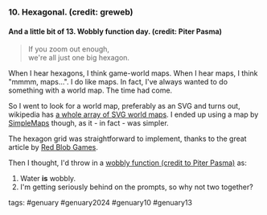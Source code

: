 ### 10. Hexagonal. (credit: greweb)

#### And a little bit of 13. Wobbly function day. (credit: Piter Pasma)

> If you zoom out enough,<br/> 
> we're all just one big hexagon.

When I hear hexagons, I think game-world maps. When I hear maps, I think "mmmm, maps...". I do like maps. In fact, I've always wanted to do something with a world map. The time had come.

So I went to look for a world map, preferably as an SVG and turns out, wikipedia has [a whole array of SVG world maps](https://commons.wikimedia.org/wiki/Category:SVG_maps_of_the_world). 
I ended up using a map by [SimpleMaps](http://simplemaps.com) though, as it - in fact - was simpler.

The hexagon grid was straightforward to implement, thanks to the great article by [Red Blob Games](https://www.redblobgames.com/grids/hexagons/). 

Then I thought, I'd throw in a [wobbly function (credit to Piter Pasma)](https://piterpasma.nl/articles/wobbly) as:
1. Water **is** wobbly.
2. I'm getting seriously behind on the prompts, so why not two together?

tags: #genuary #genuary2024 #genuary10 #genuary13
